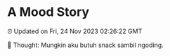 # A Mood Story

⏰ Updated on Fri, 24 Nov 2023 02:26:22 GMT

💭 Thought: Mungkin aku butuh snack sambil ngoding.

